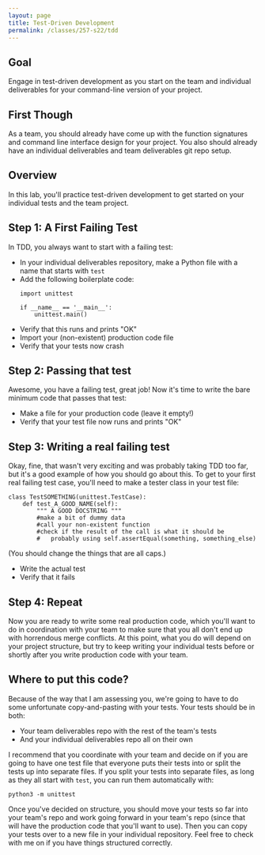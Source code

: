 ```yaml
---
layout: page
title: Test-Driven Development
permalink: /classes/257-s22/tdd
---
```


## Goal
Engage in test-driven development as you start on the team and individual deliverables for your command-line version of your project.

## First Though
As a team, you should already have come up with the function signatures and command line interface design for your project.
You also should already have an individual deliverables and team deliverables git repo setup.

## Overview
In this lab, you'll practice test-driven development to get started on your individual tests and the team project.

## Step 1: A First Failing Test
In TDD, you always want to start with a failing test: 
* In your individual deliverables repository, make a Python file with a name that starts with `test`
* Add the following boilerplate code:
    ```
    import unittest

    if __name__ == '__main__':
        unittest.main()
    ```
* Verify that this runs and prints "OK"
* Import your (non-existent) production code file
* Verify that your tests now crash

## Step 2: Passing that test
Awesome, you have a failing test, great job! Now it's time to write the bare minimum code that passes that test:
* Make a file for your production code (leave it empty!)
* Verify that your test file now runs and prints "OK"

## Step 3: Writing a real failing test
Okay, fine, that wasn't very exciting and was probably taking TDD too far, but it's a good example of how you should go about this.
To get to your first real failing test case, you'll need to make a tester class in your test file:

```
class TestSOMETHING(unittest.TestCase):
    def test_A_GOOD_NAME(self):
        """ A GOOD DOCSTRING """
        #make a bit of dummy data
        #call your non-existent function
        #check if the result of the call is what it should be
        #   probably using self.assertEqual(something, something_else)
```

(You should change the things that are all caps.)

* Write the actual test
* Verify that it fails

## Step 4: Repeat
Now you are ready to write some real production code, which you'll want to do in coordination with your team to make sure that you all don't end up with horrendous merge conflicts.
At this point, what you do will depend on your project structure, but try to keep writing your individual tests before or shortly after you write production code with your team.

## Where to put this code?
Because of the way that I am assessing you, we're going to have to do some unfortunate copy-and-pasting with your tests.
Your tests should be in both:
* Your team deliverables repo with the rest of the team's tests
* And your individual deliverables repo all on their own

I recommend that you coordinate with your team and decide on if you are going to have one test file that everyone puts their tests into or split the tests up into separate files. If you split your tests into separate files, as long as they all start with `test`, you can run them automatically with:
```
python3 -m unittest
```

Once you've decided on structure, you should move your tests so far into your team's repo and work going forward in your team's repo (since that will have the production code that you'll want to use). Then you can copy your tests over to a new file in your individual repository.
Feel free to check with me on if you have things structured correctly.